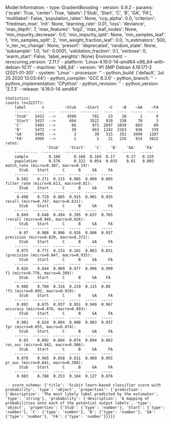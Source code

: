 Model Information:
	 - type: GradientBoosting
	 - version: 0.9.2
	 - params: {'scale': True, 'center': True, 'labels': ['Stub', 'Start', 'C', 'B', 'GA', 'FA'], 'multilabel': False, 'population_rates': None, 'ccp_alpha': 0.0, 'criterion': 'friedman_mse', 'init': None, 'learning_rate': 0.01, 'loss': 'deviance', 'max_depth': 7, 'max_features': 'log2', 'max_leaf_nodes': None, 'min_impurity_decrease': 0.0, 'min_impurity_split': None, 'min_samples_leaf': 1, 'min_samples_split': 2, 'min_weight_fraction_leaf': 0.0, 'n_estimators': 500, 'n_iter_no_change': None, 'presort': 'deprecated', 'random_state': None, 'subsample': 1.0, 'tol': 0.0001, 'validation_fraction': 0.1, 'verbose': 0, 'warm_start': False, 'label_weights': None}
	Environment:
	 - revscoring_version: '2.11.1'
	 - platform: 'Linux-4.19.0-14-amd64-x86_64-with-debian-10.11'
	 - machine: 'x86_64'
	 - version: '#1 SMP Debian 4.19.171-2 (2021-01-30)'
	 - system: 'Linux'
	 - processor: ''
	 - python_build: ('default', 'Jul 25 2020 13:03:44')
	 - python_compiler: 'GCC 8.3.0'
	 - python_branch: ''
	 - python_implementation: 'CPython'
	 - python_revision: ''
	 - python_version: '3.7.3'
	 - release: '4.19.0-14-amd64'
	
	Statistics:
	counts (n=32277):
		label       n         ~Stub    ~Start    ~C    ~B    ~GA    ~FA
		-------  ----  ---  -------  --------  ----  ----  -----  -----
		'Stub'   5413  -->     4598       781    23    10      1      0
		'Start'  5437  -->      694      3522   810   338     70      3
		'C'      5465  -->       66       971  2697  1039    603     89
		'B'      5472  -->       39       663  1342  2163    926    339
		'GA'     5495  -->        3        39   315   352   3499   1287
		'FA'     4995  -->        1         2    21   235    914   3822
	rates:
		              'Stub'    'Start'    'C'    'B'    'GA'    'FA'
		----------  --------  ---------  -----  -----  ------  ------
		sample         0.168      0.168  0.169  0.17     0.17   0.155
		population     0.576      0.322  0.054  0.035    0.01   0.003
	match_rate (micro=0.387, macro=0.19):
		  Stub    Start      C      B     GA     FA
		------  -------  -----  -----  -----  -----
		 0.502    0.271  0.115  0.085  0.099  0.065
	filter_rate (micro=0.613, macro=0.81):
		  Stub    Start      C      B     GA     FA
		------  -------  -----  -----  -----  -----
		 0.498    0.729  0.885  0.915  0.901  0.935
	recall (micro=0.747, macro=0.631):
		  Stub    Start      C      B     GA     FA
		------  -------  -----  -----  -----  -----
		 0.849    0.648  0.494  0.395  0.637  0.765
	!recall (micro=0.945, macro=0.926):
		  Stub    Start      C      B     GA     FA
		------  -------  -----  -----  -----  -----
		  0.97    0.908  0.906  0.926  0.906  0.937
	precision (micro=0.829, macro=0.372):
		  Stub    Start      C      B     GA     FA
		------  -------  -----  -----  -----  -----
		 0.975    0.771  0.233  0.161  0.063  0.031
	!precision (micro=0.847, macro=0.935):
		  Stub    Start      C      B     GA     FA
		------  -------  -----  -----  -----  -----
		 0.826    0.844  0.969  0.977  0.996  0.999
	f1 (micro=0.776, macro=0.389):
		  Stub    Start      C      B     GA    FA
		------  -------  -----  -----  -----  ----
		 0.908    0.704  0.316  0.229  0.115  0.06
	!f1 (micro=0.892, macro=0.929):
		  Stub    Start      C      B     GA     FA
		------  -------  -----  -----  -----  -----
		 0.892    0.875  0.937  0.951  0.949  0.967
	accuracy (micro=0.876, macro=0.893):
		  Stub    Start      C      B     GA     FA
		------  -------  -----  -----  -----  -----
		 0.901    0.824  0.884  0.908  0.903  0.937
	fpr (micro=0.055, macro=0.074):
		  Stub    Start      C      B     GA     FA
		------  -------  -----  -----  -----  -----
		  0.03    0.092  0.094  0.074  0.094  0.063
	roc_auc (micro=0.942, macro=0.906):
		  Stub    Start      C      B     GA     FA
		------  -------  -----  -----  -----  -----
		 0.978    0.905  0.858  0.831  0.909  0.955
	pr_auc (micro=0.841, macro=0.398):
		  Stub    Start      C      B     GA     FA
		------  -------  -----  -----  -----  -----
		 0.983    0.788  0.253  0.164  0.127  0.076
	
	 - score_schema: {'title': 'Scikit learn-based classifier score with probability', 'type': 'object', 'properties': {'prediction': {'description': 'The most likely label predicted by the estimator', 'type': 'string'}, 'probability': {'description': 'A mapping of probabilities onto each of the potential output labels', 'type': 'object', 'properties': {'Stub': {'type': 'number'}, 'Start': {'type': 'number'}, 'C': {'type': 'number'}, 'B': {'type': 'number'}, 'GA': {'type': 'number'}, 'FA': {'type': 'number'}}}}}

